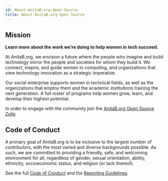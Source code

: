 ```yaml
---
id: About-AnitaB.org-Open-Source
title: About AnitaB.org Open Source
---
```


## Mission

**Learn more about the work we’re doing to help women in tech succeed.**

At AnitaB.org, we envision a future where the people who imagine and build technology mirror the people and societies for whom they build it. We connect, inspire, and guide women in computing, and organizations that view technology innovation as a strategic imperative.

Our social enterprise supports women in technical fields, as well as the organizations that employ them and the academic institutions training the next generation. A full roster of programs help women grow, learn, and develop their highest potential.

In order to engage with the community join the [AnitaB.org Open Source Zulip](https://anitab-org.zulipchat.com/)

## Code of Conduct
A primary goal of AnitaB.org is to be inclusive to the largest number of contributors, with the most varied and diverse backgrounds possible. As such, we are committed to providing a friendly, safe, and welcoming environment for all, regardless of gender, sexual orientation, ability, ethnicity, socioeconomic status, and religion (or lack thereof).

See the full [Code of Conduct](https://github.com/anitab-org/anitab-forms-backend/blob/develop/CODE_OF_CONDUCT.md) and the [Reporting Guidelines](https://github.com/anitab-org/anitab-forms-backend/blob/develop/REPORTING_GUIDELINES.md).